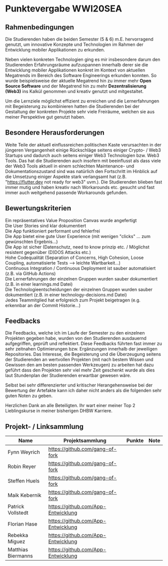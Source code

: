 # Punktevergabe WWI20SEA

## Rahmenbedingungen 
Die Studierenden haben die beiden Semester (5 & 6) m.E. hervorragend genutzt, um innovative Konzepte und Technologien im Rahmen der Entwicklung mobiler Applikationen zu erkunden.   

Neben vielen konkreten Technologien ging es mir insbesondere darum den Studierenden Erfahrungsräume aufzuspannen innerhalb derer sie die Entwicklung mobiler Applikationen konkret im Kontext von aktuellen Megatrends im Bereich des Software Engineerings erkunden konnten. So wurde beispielsweise der aktuelle Megatrend hin zu immer mehr **Open Source Software** und der Megatrend hin zu mehr **Dezentralisierung (Web3)** ins Kalkül genommen und kreativ genutzt und mitgestaltet.  

Um die Lernziele möglichst effizient zu erreichen und die Lernerfahrungen mit Begeisterung zu kombinieren hatten die Studierenden bei der Gestaltung der konkreten Projekte sehr viele Freiräume, welchen sie aus meiner Perspektive gut genutzt haben. 

## Besondere Herausforderungen
Weite Teile der aktuell einflussreichen politischen Kaste verursachten in der jüngeren Vergangenheit einige Rückschläge seitens einiger Crypto- / Web3 Startups und dadurch auch seitens einiger Web3 Technologien bzw. Web3 Tools. Das hat die Studierenden auch insofern mit beeinflusst als dass viele der Web3 Tools aktuell in einem schlechten Maintenance- und Dokumentationszustand sind was natürlich den Fortschritt im Hinblick auf die Umsetzung einiger Aspekte stark verlangsamt hat (z.B. "https://flutter.dev not ready for web3" uvm.). Die Studierenden blieben fast immer mutig und haben kreativ nach Workarounds etc. gesucht und fast immer auch weitgehend passende Workarounds gefunden.


## Bewertungskriterien
Ein repräsentatives Value Proposition Canvas wurde angefertigt  
Die User Stories sind klar dokumentiert  
Die App funktioniert performant und fehlerfrei  
Die App bietet eine gute User Experience (mit wenigen "clicks" ... zum gewünschten Ergebnis...)  
Die App ist sicher (Datenschutz, need to know prinzip etc. / Möglichst resistent gegenüber (D)DOS Attacks etc.)  
Hohe Codequalität (Separation of Concerns, High Cohesion, Loose Coupling, automatisierte Tests --> leichte Wartbarkeit...)  
Continuous Integration / Continuous Deployment ist sauber automatisiert (z.B. via GitHub Actions)  
Die Lernerfahrungen der einzelnen Gruppen wurden sauber dokumentiert (z.B. in einer learnings.md Datei)  
Die Technologieentscheidungen der einzelnen Gruppen wurden sauber dokumentiert (z.B. in einer technology-decisions.md Datei)  
Jedes Teammitglied hat erfolgreich zum Projekt beigetragen (e.g. erkennbar an der Commit Historie...)  

## Feedbacks
Die Feedbacks, welche ich im Laufe der Semester zu den einzelnen Projekten gegeben habe, wurden von den Studierenden ausdauernd aufgegriffen, geprüft und reflektiert. Diese Feedbacks führten fast immer zu sehr zeitnahen Optimierungen bzw. Ergänzungen innerhalb der jeweiligen Repositories. 
Das Interesse, die Begeisterung und die Überzeugung seitens der Studierenden an wertvollen Projekten (mit nach bestem Wissen und Gewissen den am besten passenden Werkzeugen) zu arbeiten hat dazu geführt dass den Projekten sehr viel mehr Zeit geschenkt wurde als dies laut Stundenplan der Studierenden erwartbar gewesen wäre. 

Selbst bei sehr differenzierter und kritischer Herangehensweise bei der Bewertung der Artefakte kann ich daher nicht anders als die folgenden sehr guten Noten zu geben. 

Herzlichen Dank an alle Beteiligten. Ihr wart einer meiner Top 2 Lieblingskurse in meiner bisherigen DHBW Karriere. 


## Projekt- / Linksammlung
| Name | Projektsammlung | Punkte | Note |
| ---- | ---- | ---- | ---- |
| Fynn Weyrich  | https://github.com/gang-of-fork | | |
| Robin Reyer  | https://github.com/gang-of-fork | | |
| Steffen Huels  | https://github.com/gang-of-fork | | |
| Maik Kebernik  | https://github.com/gang-of-fork | | |
| Patrick Vollstedt  | https://github.com/App-Entwicklung | | |
| Florian Hase  | https://github.com/App-Entwicklung | | |
| Rebekka Miguez  | https://github.com/App-Entwicklung | | |
| Matthias Biermanns  | https://github.com/App-Entwicklung | | |



